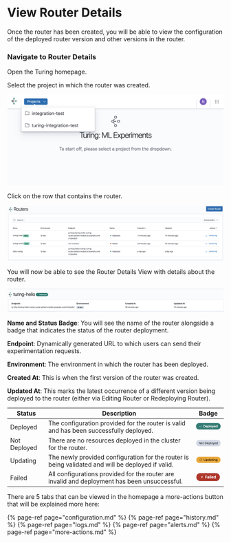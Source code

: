 # View Router Details

Once the router has been created, you will be able to view the configuration of the deployed router version and other versions in the router.

### Navigate to Router Details

Open the Turing homepage.

Select the project in which the router was created.

![](../../.gitbook/assets/projects_dropdown.png)

Click on the row that contains the router.

![](../../.gitbook/assets/router_row.png)

You will now be able to see the Router Details View with details about the router.

![](../../.gitbook/assets/router_details_header.png)
    
**Name and Status Badge**: You will see the name of the router alongside a badge that indicates the status of the router deployment.

**Endpoint**: Dynamically generated URL to which users can send their experimentation requests.

**Environment**: The environment in which the router has been deployed.

**Created At**: This is when the first version of the router was created.

**Updated At**: This marks the latest occurrence of a different version being deployed to the router (either via Editing Router or Redeploying Router).
    
| Status     | Description | Badge |
| ---      | ---       | --- |
| Deployed | The configuration provided for the router is valid and has been successfully deployed. | ![deployed_router](../../.gitbook/assets/deployed_router_badge.png)
| Not Deployed | There are no resources deployed in the cluster for the router.  | ![undeployed_router](../../.gitbook/assets/not_deployed_router_badge.png)
| Updating | The newly provided configuration for the router is being validated and will be deployed if valid. | ![updating_router](../../.gitbook/assets/updating_router_badge.png)
| Failed | All configurations provided for the router are invalid and deployment has been unsuccessful. | ![failed_router](../../.gitbook/assets/failed_router_badge.png)

There are 5 tabs that can be viewed in the homepage a more-actions button that will be explained more here:

{% page-ref page="configuration.md" %}
{% page-ref page="history.md" %}
{% page-ref page="logs.md" %}
{% page-ref page="alerts.md" %}
{% page-ref page="more-actions.md" %}
